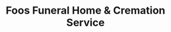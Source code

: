 ---
title: "Foos Funeral Home & Cremation Service"
url: /clyde/foos-funeral-home-and-cremation-service/
shop: funeral directors
---